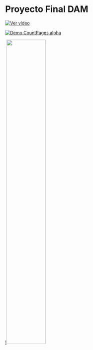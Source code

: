 # Proyecto Final DAM
 
[![Ver vídeo](https://imgur.com/hc2eYY4)](https://youtu.be/pHFmiarI0ks)


[![Demo CountPages alpha](https://j.gifs.com/0YNk2K.gif)](https://youtu.be/pHFmiarI0ks)


[!<img src="https://img.youtube.com/vi/<pHFmiarI0ks>/maxresdefault.jpg" width="50%">](https://youtu.be/pHFmiarI0ks)
